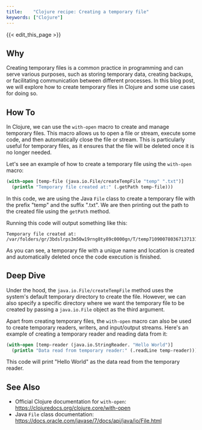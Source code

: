```yaml
---
title:    "Clojure recipe: Creating a temporary file"
keywords: ["Clojure"]
---
```


{{< edit_this_page >}}

## Why

Creating temporary files is a common practice in programming and can serve various purposes, such as storing temporary data, creating backups, or facilitating communication between different processes. In this blog post, we will explore how to create temporary files in Clojure and some use cases for doing so.

## How To

In Clojure, we can use the `with-open` macro to create and manage temporary files. This macro allows us to open a file or stream, execute some code, and then automatically close the file or stream. This is particularly useful for temporary files, as it ensures that the file will be deleted once it is no longer needed.

Let's see an example of how to create a temporary file using the `with-open` macro:

```Clojure
(with-open [temp-file (java.io.File/createTempFile "temp" ".txt")]
  (println "Temporary file created at:" (.getPath temp-file)))
```

In this code, we are using the Java `File` class to create a temporary file with the prefix "temp" and the suffix ".txt". We are then printing out the path to the created file using the `getPath` method.

Running this code will output something like this:

```
Temporary file created at: /var/folders/gr/3bdslrps3m50w19rng8ty89c0000gn/T/temp7109007803671371312.txt
```

As you can see, a temporary file with a unique name and location is created and automatically deleted once the code execution is finished. 

## Deep Dive

Under the hood, the `java.io.File/createTempFile` method uses the system's default temporary directory to create the file. However, we can also specify a specific directory where we want the temporary file to be created by passing a `java.io.File` object as the third argument.

Apart from creating temporary files, the `with-open` macro can also be used to create temporary readers, writers, and input/output streams. Here's an example of creating a temporary reader and reading data from it:

```Clojure
(with-open [temp-reader (java.io.StringReader. "Hello World")]
  (println "Data read from temporary reader:" (.readLine temp-reader)))
```

This code will print "Hello World" as the data read from the temporary reader.

## See Also

- Official Clojure documentation for `with-open`: https://clojuredocs.org/clojure.core/with-open
- Java `File` class documentation: https://docs.oracle.com/javase/7/docs/api/java/io/File.html